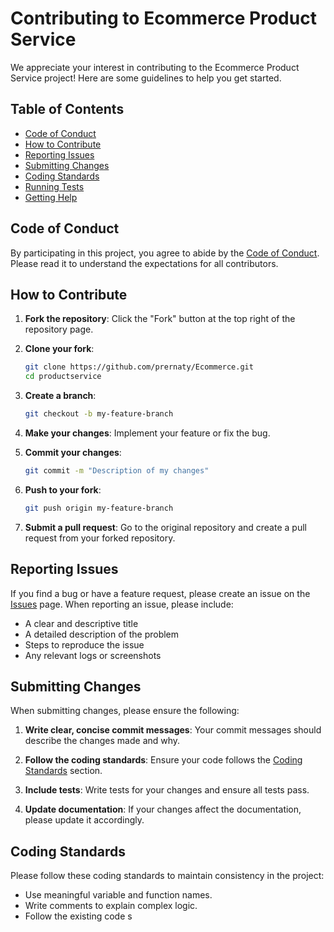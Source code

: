 # Contributing to Ecommerce Product Service

We appreciate your interest in contributing to the Ecommerce Product Service project! Here are some guidelines to help you get started.

## Table of Contents

- [Code of Conduct](#code-of-conduct)
- [How to Contribute](#how-to-contribute)
- [Reporting Issues](#reporting-issues)
- [Submitting Changes](#submitting-changes)
- [Coding Standards](#coding-standards)
- [Running Tests](#running-tests)
- [Getting Help](#getting-help)

## Code of Conduct

By participating in this project, you agree to abide by the [Code of Conduct](CODE_OF_CONDUCT.md). Please read it to understand the expectations for all contributors.

## How to Contribute

1. **Fork the repository**: Click the "Fork" button at the top right of the repository page.

2. **Clone your fork**:

    ```sh
    git clone https://github.com/prernaty/Ecommerce.git
    cd productservice
    ```

3. **Create a branch**:

    ```sh
    git checkout -b my-feature-branch
    ```

4. **Make your changes**: Implement your feature or fix the bug.

5. **Commit your changes**:

    ```sh
    git commit -m "Description of my changes"
    ```

6. **Push to your fork**:

    ```sh
    git push origin my-feature-branch
    ```

7. **Submit a pull request**: Go to the original repository and create a pull request from your forked repository.

## Reporting Issues

If you find a bug or have a feature request, please create an issue on the [Issues](https://github.com/yourusername/ecommerce-product-service/issues) page. When reporting an issue, please include:

- A clear and descriptive title
- A detailed description of the problem
- Steps to reproduce the issue
- Any relevant logs or screenshots

## Submitting Changes

When submitting changes, please ensure the following:

1. **Write clear, concise commit messages**: Your commit messages should describe the changes made and why.

2. **Follow the coding standards**: Ensure your code follows the [Coding Standards](#coding-standards) section.

3. **Include tests**: Write tests for your changes and ensure all tests pass.

4. **Update documentation**: If your changes affect the documentation, please update it accordingly.

## Coding Standards

Please follow these coding standards to maintain consistency in the project:

- Use meaningful variable and function names.
- Write comments to explain complex logic.
- Follow the existing code s
